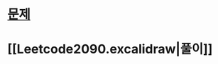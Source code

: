 # [문제](https://leetcode.com/problems/k-radius-subarray-averages/description/)

# [[Leetcode2090.excalidraw|풀이]]

